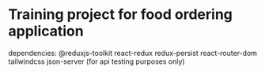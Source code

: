 # Training project for food ordering application 

dependencies: 
@reduxjs-toolkit
react-redux
redux-persist
react-router-dom
tailwindcss
json-server (for api testing purposes only)
